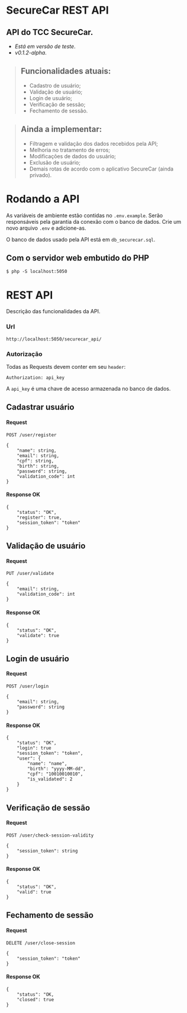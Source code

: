 # SecureCar REST API

## API do TCC SecureCar.
- *Está em versão de teste*.
- *v0.1.2-alpha*.


> ## Funcionalidades atuais:
>- Cadastro de usuário;
>- Validação de usuário; 
>- Login de usuário;
>- Verificação de sessão;
>- Fechamento de sessão.  

> ## Ainda a implementar:
>- Filtragem e validação dos dados recebidos pela API;
>- Melhoria no tratamento de erros;
>- Modificações de dados do usuário;
>- Exclusão de usuário;
>- Demais rotas de acordo com o aplicativo SecureCar (ainda privado).

# Rodando a API
As variáveis de ambiente estão contidas no `.env.example`. Serão responsáveis pela garantia da conexão com o banco de dados. Crie um novo arquivo `.env` e adicione-as.

O banco de dados usado pela API está em `db_securecar.sql`.

## Com o servidor web embutido do PHP

	$ php -S localhost:5050

# REST API

Descrição das funcionalidades da API.

### Url
		
	http://localhost:5050/securecar_api/

### Autorização

Todas as Requests devem conter em seu `header`:

	Authorization: api_key

A `api_key` é uma chave de acesso armazenada no banco de dados. 
	
## Cadastrar usuário

#### Request 

`POST /user/register`

	{
		"name": string,
		"email": string,
		"cpf": string,
		"birth": string,
		"password": string,
		"validation_code": int
	}
	
#### Response OK

	{
		"status": "OK",
		"register": true,
		"session_token": "token"
	}
	
## Validação de usuário

#### Request

`PUT /user/validate`

	{
		"email": string,
		"validation_code": int
	}
	
#### Response OK
	
	{
		"status": "OK",
		"validate": true
	}
	
##  Login de usuário

#### Request

`POST /user/login`

	{
		"email": string,
		"password": string
	}

#### Response OK

	{
		"status": "OK",
		"login": true
		"session_token": "token",
		"user": {
			"name": "name",
			"birth": "yyyy-MM-dd",
			"cpf": "10010010010",
			"is_validated": 2
		}
	}

## Verificação de sessão

#### Request

`POST /user/check-session-validity`

	{ 
		"session_token": string
	}

#### Response OK

	{
		"status": "OK",
		"valid": true
	}

## Fechamento de sessão

#### Request

`DELETE /user/close-session`

	{
		"session_token": "token"
	}

#### Response OK

	{
		"status": "OK,
		"closed": true
	}
